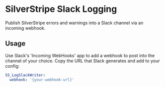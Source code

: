 # SilverStripe Slack Logging

Publish SilverStripe errors and warnings into a Slack channel via an incoming webhook.

## Usage

Use Slack's 'Incoming WebHooks' app to add a webhook to post into the channel of your choice. Copy the URL that Slack generates and add to your config:

```yaml
SS_LogSlackWriter:
  webhook: '{your-webhook-url}'
```
